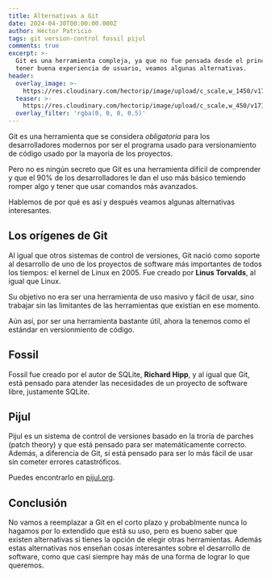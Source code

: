 ```yaml
---
title: Alternativas a Git
date: 2024-04-30T00:00:00.000Z
author: Héctor Patricio
tags: git version-control fossil pijul
comments: true
excerpt: >-
  Git es una herramienta compleja, ya que no fue pensada desde el principio para
  tener buena experiencia de usuario, veamos algunas alternativas.
header:
  overlay_image: >-
    https://res.cloudinary.com/hectorip/image/upload/c_scale,w_1450/v1714573988/osman-rana-yM3T1vYh8Oc-unsplash_gwkcc2.jpg
  teaser: >-
    https://res.cloudinary.com/hectorip/image/upload/c_scale,w_450/v1714573988/osman-rana-yM3T1vYh8Oc-unsplash_gwkcc2.jpg
  overlay_filter: 'rgba(0, 0, 0, 0.5)'
---
```

Git es una herramienta que se considera *obligatoria* para los desarrolladores
modernos por ser el programa usado para versionamiento de código usado por
la mayoría de los proyectos.

Pero no es ningún secreto que Git es una herramienta difícil de comprender y
que el 90% de los desarrolladores le dan el uso más básico temiendo romper algo
y tener que usar comandos más avanzados.

Hablemos de por qué es así y después veamos algunas alternativas interesantes.

## Los orígenes de Git

Al igual que otros sistemas de control de versiones, Git nació como soporte al
desarrollo de uno de los proyectos de software más importantes de todos los
tiempos: el kernel de
Linux en 2005. Fue creado por **Linus Torvalds**, al igual que Linux.

Su objetivo no era ser una herramienta de uso masivo y fácil de usar, sino
trabajar sin las limitantes de las herramientas que existían en ese momento.

Aún así, por ser una herramienta bastante útil, ahora la tenemos como el
estándar en versionmiento de código.

## Fossil

Fossil fue creado por el autor de SQLite, **Richard Hipp**, y al igual que Git, está
pensado para atender las necesidades de un proyecto de software libre, justamente
SQLite.

## Pijul

Pijul es un sistema de control de versiones basado en la troría de parches (patch theory)
y que está pensado para ser matemáticamente correcto. Además, a diferencia de Git, sí
está pensado para ser lo más fácil de usar sin cometer errores catastróficos.

Puedes encontrarlo en [pijul.org](https://pijul.org/).

## Conclusión

No vamos a reemplazar a Git en el corto plazo y probablmente nunca lo hagamos
por lo extendido que está su uso, pero es bueno saber que existen alternativas
si tienes la opción de elegir otras herramientas. Además estas alternativas
nos enseñan cosas interesantes sobre el desarrollo de software, como que casi
siempre hay más de una forma de lograr lo que queremos.


